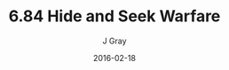 ---
title: '6.84 Hide and Seek Warfare'
alt: 'Mysteries of the Arcana'
date: '2016-02-18'
author: 'J Gray'
artist: 'Keira'
chapter: '6 Void in the Road'
filler: false
---